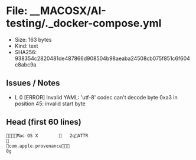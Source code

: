 # File: __MACOSX/AI-testing/._docker-compose.yml

- Size: 163 bytes
- Kind: text
- SHA256: 938354c2820481de487866d908504b98aeaba24508cb075f851c6f604c8abc9a

## Issues / Notes

- L   0 [ERROR] Invalid YAML: 'utf-8' codec can't decode byte 0xa3 in position 45: invalid start byte

## Head (first 60 lines)

```
    Mac OS X            	   2   q                                            ATTR             
                     
  com.apple.provenance  
8g
```

